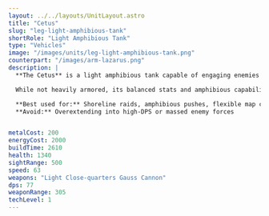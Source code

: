 ```yaml
---
layout: ../../layouts/UnitLayout.astro
title: "Cetus"
slug: "leg-light-amphibious-tank"
shortRole: "Light Amphibious Tank"
type: "Vehicles"
image: "/images/units/leg-light-amphibious-tank.png"
counterpart: "/images/arm-lazarus.png"
description: |
  **The Cetus** is a light amphibious tank capable of engaging enemies on both land and water. Equipped with a mid-powered Gauss cannon and high sight range, it excels at forward scouting, shoreline skirmishes, and harassment across varied terrain.

  While not heavily armored, its balanced stats and amphibious capability make it a flexible unit for mixed-map control. Use it to pressure water expansions, flank coastal defenses, or screen for heavier ground units.

  **Best used for:** Shoreline raids, amphibious pushes, flexible map control  
  **Avoid:** Overextending into high-DPS or massed enemy forces


metalCost: 200
energyCost: 2000
buildTime: 2610
health: 1340
sightRange: 500
speed: 63
weapons: "Light Close-quarters Gauss Cannon"
dps: 77
weaponRange: 305
techLevel: 1
---
```

